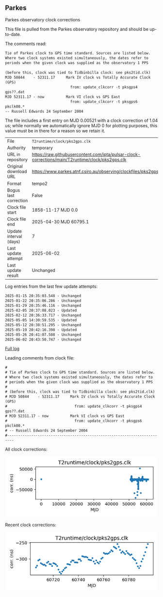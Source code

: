 
## Parkes

Parkes observatory clock corrections

This file is pulled from the Parkes observatory repository and should 
be up-to-date.

The comments read:

    Tie of Parkes clock to GPS time standard. Sources are listed below.
    Where two clock systems existed simultaneously, the dates refer to
    periods when the given clock was supplied as the observatory 1 PPS

    (before this, clock was tied to Tidbinbilla clock: see pks2tid.clk)
    MJD 50844    - 52311.17     Mark IV clock vs Totally Accurate Clock (GPS)
                                  from: update_clkcorr -t pksgps4 gps??.dat
    MJD 52311.17 - now          Mark VI clock vs GPS East
                                  from: update_clkcorr -t pksgps6 pkclk00.*
    -- Russell Edwards 24 September 2004

The file includes a first entry on MJD 0.00521 with a clock
correction of 1.04 us; while normally we automatically ignore MJD 0
for plotting purposes, this value must be in there for a reason so
we retain it.

|     |     |
|:--- |:--- |
| File | `T2runtime/clock/pks2gps.clk` |
| Authority | temporary |
| URL in repository | <https://raw.githubusercontent.com/ipta/pulsar-clock-corrections/main/T2runtime/clock/pks2gps.clk> |
| Original download URL | <https://www.parkes.atnf.csiro.au/observing/clockfiles/pks2gps.clk.20250501> |
| Format | tempo2 |
| Bogus last correction | False |
| Clock file start | 1858-11-17 MJD 0.0 |
| Clock file end | 2025-04-30 MJD 60795.1 |
| Update interval (days) | 7 |
| Last update attempt | 2025-06-02 |
| Last update result | Unchanged |

Log entries from the last few update attempts:
```
2025-01-15 20:35:03.548 - Unchanged
2025-01-22 20:35:06.286 - Unchanged
2025-01-29 20:35:46.116 - Unchanged
2025-02-05 20:37:08.023 - Updated
2025-02-12 20:36:33.717 - Unchanged
2025-05-05 14:30:59.535 - Updated
2025-05-12 20:38:51.295 - Unchanged
2025-05-19 20:42:16.398 - Updated
2025-05-26 20:41:07.508 - Unchanged
2025-06-02 20:43:50.747 - Unchanged
```
[Full log](https://raw.githubusercontent.com/ipta/pulsar-clock-corrections/main/log/T2runtime/clock/pks2gps.clk.log)

Leading comments from clock file:

    #
    # Tie of Parkes clock to GPS time standard. Sources are listed below.
    # Where two clock systems existed simultaneously, the dates refer to
    # periods when the given clock was supplied as the observatory 1 PPS
    #
    # (before this, clock was tied to Tidbinbilla clock: see pks2tid.clk)
    # MJD 50844    - 52311.17     Mark IV clock vs Totally Accurate Clock (GPS)
    #                               from: update_clkcorr -t pksgps4 gps??.dat
    # MJD 52311.17 - now          Mark VI clock vs GPS East
    #                               from: update_clkcorr -t pksgps6 pkclk00.*
    # -- Russell Edwards 24 September 2004
    #-------------------------------------------------------------------------



All clock corrections:

![plot of all clock corrections](pks2gps.clk.png "All corrections")

Recent clock corrections:

![plot of recent clock corrections](pks2gps.clk.short.png "Recent corrections")

